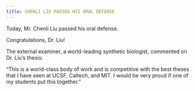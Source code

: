 ```yaml
---
title: CHENLI LIU PASSED HIS ORAL DEFENSE
---
```


Today, Mr. Chenli Liu passed his oral defense.

Congratulations, Dr. Liu!

The external examiner, a world-leading synthetic biologist, commented on Dr. Liu’s thesis:

“This is a world-class body of work and is competitive with the best theses that I have seen at UCSF, Caltech, and MIT. I would be very proud if one of my students put this together.”
